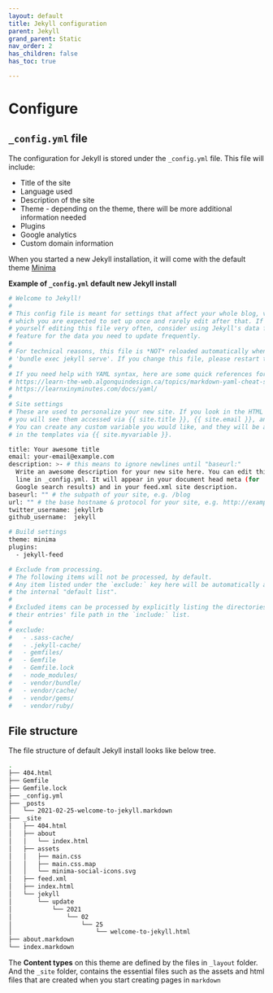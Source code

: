 ```yaml
---
layout: default
title: Jekyll configuration
parent: Jekyll
grand_parent: Static
nav_order: 2
has_children: false
has_toc: true

---
```

# Configure

## `_config.yml` file

The configuration for Jekyll is stored under the `_config.yml` file. This file will include:
* Title of the site
* Language used
* Description of the site
* Theme - depending on the theme, there will be more additional information needed
* Plugins
* Google analytics
* Custom domain information

When you started a new Jekyll installation, it will come with the default theme [Minima](https://github.com/jekyll/minima)

**Example of `_config.yml` default new Jekyll install**

```bash
# Welcome to Jekyll!
#
# This config file is meant for settings that affect your whole blog, values
# which you are expected to set up once and rarely edit after that. If you find
# yourself editing this file very often, consider using Jekyll's data files
# feature for the data you need to update frequently.
#
# For technical reasons, this file is *NOT* reloaded automatically when you use
# 'bundle exec jekyll serve'. If you change this file, please restart the server process.
#
# If you need help with YAML syntax, here are some quick references for you: 
# https://learn-the-web.algonquindesign.ca/topics/markdown-yaml-cheat-sheet/#yaml
# https://learnxinyminutes.com/docs/yaml/
#
# Site settings
# These are used to personalize your new site. If you look in the HTML files,
# you will see them accessed via {{ site.title }}, {{ site.email }}, and so on.
# You can create any custom variable you would like, and they will be accessible
# in the templates via {{ site.myvariable }}.

title: Your awesome title
email: your-email@example.com
description: >- # this means to ignore newlines until "baseurl:"
  Write an awesome description for your new site here. You can edit this
  line in _config.yml. It will appear in your document head meta (for
  Google search results) and in your feed.xml site description.
baseurl: "" # the subpath of your site, e.g. /blog
url: "" # the base hostname & protocol for your site, e.g. http://example.com
twitter_username: jekyllrb
github_username:  jekyll

# Build settings
theme: minima
plugins:
  - jekyll-feed

# Exclude from processing.
# The following items will not be processed, by default.
# Any item listed under the `exclude:` key here will be automatically added to
# the internal "default list".
#
# Excluded items can be processed by explicitly listing the directories or
# their entries' file path in the `include:` list.
#
# exclude:
#   - .sass-cache/
#   - .jekyll-cache/
#   - gemfiles/
#   - Gemfile
#   - Gemfile.lock
#   - node_modules/
#   - vendor/bundle/
#   - vendor/cache/
#   - vendor/gems/
#   - vendor/ruby/


```

## File structure
The file structure of default Jekyll install looks like below tree. 
```bash
.
├── 404.html
├── Gemfile
├── Gemfile.lock
├── _config.yml
├── _posts
│   └── 2021-02-25-welcome-to-jekyll.markdown
├── _site
│   ├── 404.html
│   ├── about
│   │   └── index.html
│   ├── assets
│   │   ├── main.css
│   │   ├── main.css.map
│   │   └── minima-social-icons.svg
│   ├── feed.xml
│   ├── index.html
│   └── jekyll
│       └── update
│           └── 2021
│               └── 02
│                   └── 25
│                       └── welcome-to-jekyll.html
├── about.markdown
└── index.markdown

```

The **Content types** on this theme are defined by the files in `_layout` folder. And the `_site` folder, contains the essential files such as the assets and html files that are created when you start creating pages in `markdown`
